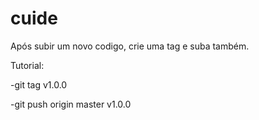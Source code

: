 # cuide

Após subir um novo codigo, crie uma tag e suba também.

Tutorial:

-git tag v1.0.0

-git push origin master v1.0.0

